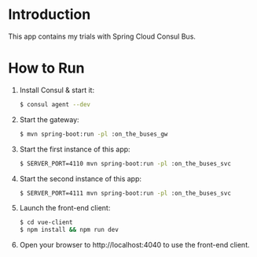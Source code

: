 # Introduction
This app contains my trials with Spring Cloud Consul Bus.

# How to Run
1. Install Consul & start it:

    ```sh
    $ consul agent --dev
    ```
1. Start the gateway:

    ```sh
    $ mvn spring-boot:run -pl :on_the_buses_gw
    ```
3. Start the first instance of this app:

    ```sh
    $ SERVER_PORT=4110 mvn spring-boot:run -pl :on_the_buses_svc
    ```
1. Start the second instance of this app:

    ```sh
    $ SERVER_PORT=4111 mvn spring-boot:run -pl :on_the_buses_svc
    ```
1. Launch the front-end client:

    ```sh
    $ cd vue-client
    $ npm install && npm run dev
    ```
1. Open your browser to http://localhost:4040 to use the front-end client.
